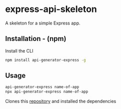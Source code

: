 # express-api-skeleton

A skeleton for a simple Express app.

## Installation - (npm)

Install the CLI

```bash
npm install api-generator-express -g
```

## Usage

```bash
api-generator-express name-of-app
npx api-generator-express name-of-app
``` 

Clones this [repository](https://github.com/pranavtalwar/express-api-skeleton) and installed the dependencies